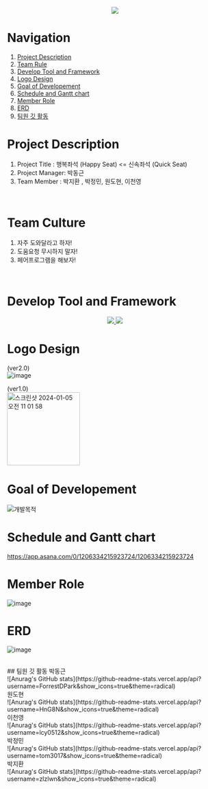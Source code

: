 
<p align='center'>
    <img src="https://capsule-render.vercel.app/api?type=waving&color=auto&height=300&section=header&text=%20Happy%20Seat&fontSize=90&animation=fadeIn&fontAlignY=38&desc=Enjoy%20your%20happy%20senior%20life!&descAlignY=61&descAlign=62"/>
</p>

# Navigation
1. [Project Description](#Project-Description)
2. [Team Rule](#Team-Rule)
3. [Develop Tool and Framework](#Develop-Tool-and-Framework)
4. [Logo Design](#Logo-Design)
5. [Goal of Developement](#Goal-of-Developement)
6. [Schedule and Gantt chart](#Schedule-and-Gantt-chart)
7. [Member Role](#Member-Role)
8. [ERD](#ERD)
9. [팀원 깃 활동](#팀원-깃-활동)


   
# Project Description

1. Project Title : 행복좌석 (Happy Seat) <= 신속좌석 (Quick Seat) 
2. Project Manager: 박동근 
3. Team Member : 박지환 , 박정민, 원도현, 이천영
<br>

# Team Culture

1. 자주 도와달라고 하자!
2. 도움요청 무시하지 말자!
3. 페어프로그램을 해보자!
<br>

# Develop Tool and Framework
<p align='center'>
  <a href="https://github.com/ForrestDPark/QuickSeat_project/tree/main">
    <img src="https://img.shields.io/badge/Java%20-%23F7DF1E.svg?&style=for-the-badge&&logoColor=white"/>
  </a>
<a>
      <a href="#demo">
    <img src="https://img.shields.io/badge/JavaSwing%20-%234FC08D.svg?&style=for-the-badge&&logoColor=white"/>
  </a>
</a>
</p> 

# Logo Design
(ver2.0)
<br>![image](https://github.com/ForrestDPark/QuickSeat_project/assets/149550771/d2cc524d-ff13-4e25-a9c8-d4caeb52ef0c)


(ver1.0)
<br><img width="170" alt="스크린샷 2024-01-05 오전 11 01 58" src="https://github.com/BigDataTeam01/QuickSeat_project/assets/149550771/508ee701-6e74-4a36-9d99-920be7f70feb">

# Goal of Developement

![개발목적](https://github.com/ForrestDPark/QuickSeat_project/assets/149550771/9c09a7a4-6e6e-44c8-b646-e9221a5c81a4)


# Schedule and Gantt chart

https://app.asana.com/0/1206334215923724/1206334215923724


# Member Role
![image](https://github.com/ForrestDPark/QuickSeat_project/assets/149550771/de3beab7-547a-495a-98e1-82f11c39953e)


# ERD 
![image](https://github.com/ForrestDPark/QuickSeat_project/assets/149550771/050a7988-3d59-4cc4-b25c-0452ec3d7d4a)


<br>
## 팀원 깃 활동
박동근<br>
![Anurag's GitHub stats](https://github-readme-stats.vercel.app/api?username=ForrestDPark&show_icons=true&theme=radical)
<br>
원도현<br>
![Anurag's GitHub stats](https://github-readme-stats.vercel.app/api?username=HnG8N&show_icons=true&theme=radical)
<br>
이천영<br>
![Anurag's GitHub stats](https://github-readme-stats.vercel.app/api?username=lcy0512&show_icons=true&theme=radical)
<br>
박정민<br>
![Anurag's GitHub stats](https://github-readme-stats.vercel.app/api?username=tom3017&show_icons=true&theme=radical)
<br>
박지환<br>
![Anurag's GitHub stats](https://github-readme-stats.vercel.app/api?username=zlzlwn&show_icons=true&theme=radical)






